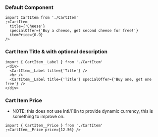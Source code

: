 ### Default Component

```tsx
import CartItem from './CartItem'
;<CartItem
  title={'Cheese'}
  specialOffer={'Buy a cheese, get second cheese for free!'}
  itemPrice={0.9}
/>
```

### Cart Item Title & with optional description

```tsx
import { CartItem__Label } from './CartItem'
;<div>
  <CartItem__Label title={'Title'} />
  <hr />
  <CartItem__Label title={'Title'} specialOffer={'Buy one, get one free'} />
</div>
```

### Cart Item Price

- NOTE: this does not use Intl/i18n to provide dynamic currency, this is something to improve on.

```tsx
import { CartItem__Price } from './CartItem'
;<CartItem__Price price={12.56} />
```
